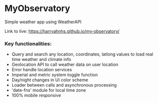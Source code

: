 # MyObservatory
Simple weather app using WeatherAPI

Link to live: https://harryahnhs.github.io/my-observatory/

### Key functionalities:
- Query and search any location, coordinates, latlong values to load real time weather and climate info
- Geolocation API to call weather data on user location
- Error handle location services
- Imperial and metric system toggle function
- Day/night changes in UI color scheme
- Loader between calls and asynchronous processing
- 'date-fns' module for local time zone
- 100% mobile responsive
